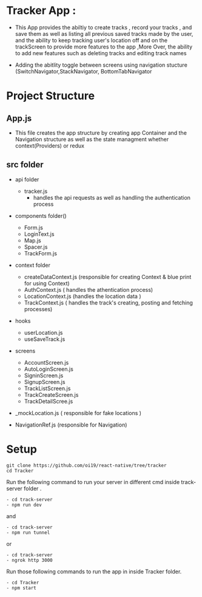 # Tracker App :
  
  - This App provides the abiltiy to create tracks , record your tracks , and save them  as well as listing all previous saved tracks made by the user,
    and the ability to keep tracking user's location off and on the trackScreen to provide more features to the app ,More Over, the ability to add new features
    such as deleting tracks and editing track names
    
  - Adding the abitlity toggle between screens using navigation stucture (SwitchNavigator,StackNavigator, BottomTabNavigator
  
  
  # Project Structure 
  
  ## App.js 
   - This file creates the app structure by creating app Container and the Navigation structure as well as the state managment whether context(Providers) or redux 
  
  
  ## src folder 
   - api folder
       - tracker.js 
          - handles the api requests as well as handling the authentication process 
            
   
   - components folder()
      - Form.js 
      - LoginText.js
      - Map.js
      - Spacer.js
      - TrackForm.js
   
   - context folder 
      - createDataContext.js (responsible for creating Context & blue print for using Context)
      - AuthContext.js ( handles the athentication process)
      - LocationContext.js (handles  the location data )
      - TrackContext.js ( handles the track's creating, posting and fetching processes)
   
   - hooks
      - userLocation.js
      - useSaveTrack.js
    
   - screens 
      - AccountScreen.js
      - AutoLoginScreen.js
      - SigninScreen.js
      - SignupScreen.js
      - TrackListScreen.js
      - TrackCreateScreen.js
      - TrackDetailScree.js
    
   - _mockLocation.js ( responsible for fake locations )
   - NavigationRef.js (responsible for Navigation)


# Setup
   ```shell script
git clone https://github.com/oi19/react-native/tree/tracker
cd Tracker
```
Run the following command to run your server in  different cmd inside  track-server folder .

```shell script
- cd track-server
- npm run dev
```
and
```shell script
- cd track-server
- npm run tunnel 
```

or
```shell script
- cd track-server
- ngrok http 3000
  ```

Run those following commands to run the app in inside Tracker folder.

```shell script
- cd Tracker
- npm start
```

